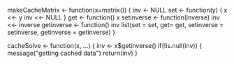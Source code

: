 makeCacheMatrix <- function(x=matrix()) {
   inv <- NULL
   set <- function(y) {
       x <<- y
       inv <<- NULL
  }
  get <- function() x
  setinverse <- function(inverse) inv <<- inverse
  getinverse <- function() inv
  list(set = set, get= get, setinverse = setinverse, getinverse = getinverse)
  }
  
  
  cacheSolve <- function(x, ...) {
    inv <- x$getinverse()
    if(!is.null(inv)) {
       message("getting cached data")
       return(inv)
   }
   
    
